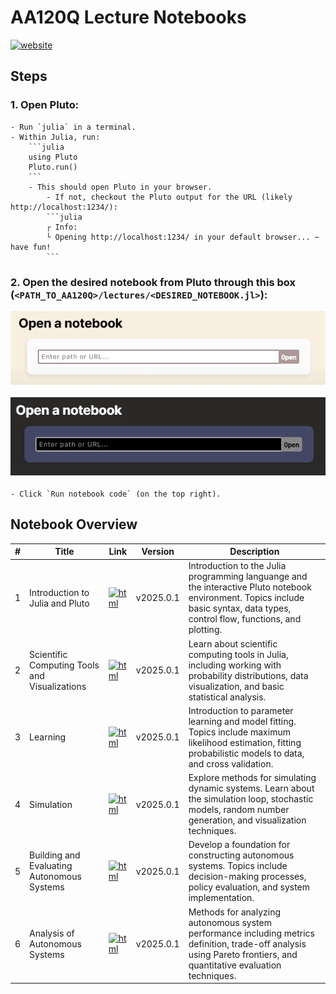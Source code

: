 # AA120Q Lecture Notebooks
[![website](https://img.shields.io/badge/website-Stanford-b31b1b.svg)](https://aa120q.stanford.edu/)

## Steps
### 1. Open Pluto:
    - Run `julia` in a terminal.
    - Within Julia, run:
        ```julia
        using Pluto
        Pluto.run()
        ```
        - This should open Pluto in your browser.
            - If not, checkout the Pluto output for the URL (likely http://localhost:1234/):
            ```julia
            ┌ Info:
            └ Opening http://localhost:1234/ in your default browser... ~ have fun!
            ```
### 2. Open the desired notebook from Pluto through this box (`<PATH_TO_AA120Q>/lectures/<DESIRED_NOTEBOOK.jl>`): <p align="center"> <img src="./figures/pluto-open.png#gh-light-mode-only"> </p><p align="center"> <img src="./figures/pluto-open-dark.png#gh-dark-mode-only"> </p>
    - Click `Run notebook code` (on the top right).

## Notebook Overview

| # | Title | Link | Version | Description |
|---|-------|------|---------|-------------|
| 1 | Introduction to Julia and Pluto | [![html](https://img.shields.io/badge/static%20html-Coding_Notebook%2001-0072B2)](https://htmlview.glitch.me/?https://github.com/sisl/AA120Q/blob/main/lectures/html/01_Julia.html) | v2025.0.1 | Introduction to the Julia programming languange and the interactive Pluto notebook environment. Topics include basic syntax, data types, control flow, functions, and plotting. |
| 2 | Scientific Computing Tools and Visualizations | [![html](https://img.shields.io/badge/static%20html-Coding_Notebook%2002-0072B2)](https://htmlview.glitch.me/?https://github.com/sisl/AA120Q/blob/main/lectures/html/02_Computing_Tools.html) | v2025.0.1 | Learn about scientific computing tools in Julia, including working with probability distributions, data visualization, and basic statistical analysis. |
| 3 | Learning | [![html](https://img.shields.io/badge/static%20html-Coding_Notebook%2003-0072B2)](https://htmlview.glitch.me/?https://github.com/sisl/AA120Q/blob/main/lectures/html/03_Learning.html) | v2025.0.1 | Introduction to parameter learning and model fitting. Topics include maximum likelihood estimation, fitting probabilistic models to data, and cross validation. |
| 4 | Simulation | [![html](https://img.shields.io/badge/static%20html-Coding_Notebook%2004-0072B2)](https://htmlview.glitch.me/?https://github.com/sisl/AA120Q/blob/main/lectures/html/04_Simulation.html) | v2025.0.1 | Explore methods for simulating dynamic systems. Learn about the simulation loop, stochastic models, random number generation, and visualization techniques. |
| 5 | Building and Evaluating Autonomous Systems | [![html](https://img.shields.io/badge/static%20html-Coding_Notebook%2005-0072B2)](https://htmlview.glitch.me/?https://github.com/sisl/AA120Q/blob/main/lectures/html/05_Building.html) | v2025.0.1 | Develop a foundation for constructing autonomous systems. Topics include decision-making processes, policy evaluation, and system implementation. |
| 6 | Analysis of Autonomous Systems | [![html](https://img.shields.io/badge/static%20html-Coding_Notebook%2006-0072B2)](https://htmlview.glitch.me/?https://github.com/sisl/AA120Q/blob/main/lectures/html/06_Analysis.html) | v2025.0.1 | Methods for analyzing autonomous system performance including metrics definition, trade-off analysis using Pareto frontiers, and quantitative evaluation techniques. |